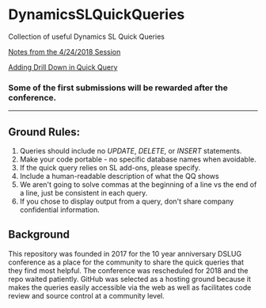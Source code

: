 # DynamicsSLQuickQueries
Collection of useful Dynamics SL Quick Queries

[Notes from the 4/24/2018 Session](/QuickQueriesDiscussed.md)

[Adding Drill Down in Quick Query](/DrillDown.md)

### Some of the first submissions will be rewarded after the conference.

***

## Ground Rules:
1. Queries should include no *UPDATE*, *DELETE*, or *INSERT* statements.
2. Make your code portable - no specific database names when avoidable.
3. If the quick query relies on SL add-ons, please specify.
4. Include a human-readable description of what the QQ shows
5. We aren't going to solve commas at the beginning of a line vs the end of a line, just be consistent in each query.
6. If you chose to display output from a query, don't share company confidential information.

## Background
This repository was founded in 2017 for the 10 year anniversary DSLUG conference as a place for the community to share the quick queries that they find most helpful.  The conference was rescheduled for 2018 and the repo waited patiently. GitHub was selected as a hosting ground because it makes the queries easily accessible via the web as well as facilitates code review and source control at a community level.

